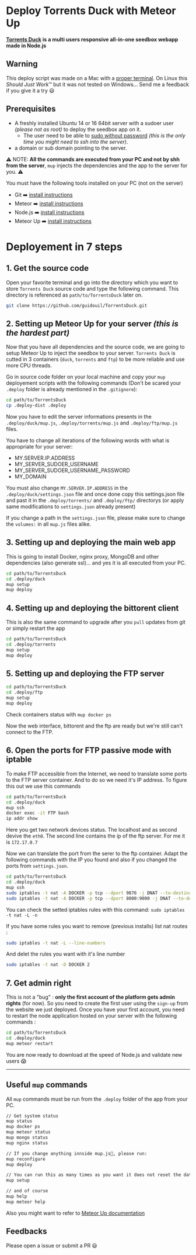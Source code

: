 # Deploy Torrents Duck with Meteor Up

**[Torrents Duck](https://github.com/guidouil/TorrentsDuck) is a multi users responsive all-in-one seedbox webapp made in Node.js**

## Warning

This deploy script was made on a Mac with a [proper terminal](https://www.iterm2.com/). On Linux this *Should Just Work*™ but it was not tested on Windows... Send me a feedback if you give it a try 😃

## Prerequisites

* A freshly installed Ubuntu 14 or 16 64bit server with a sudoer user *(please not as root)* to deploy the seedbox app on it.
  * The user need to be able to [sudo without password](http://meteor-up.com/docs.html#ssh-based-authentication-with-sudo) *(this is the only time you might need to ssh into the server)*.
* a domain or sub domain pointing to the server.

⚠️ NOTE: **All the commands are executed from your PC and not by shh from the server**, `mup` injects the dependencies and the app to the server for you. ⚠️

You must have the following tools installed on your PC (not on the server)

* Git ➡️ [install instructions](https://git-scm.com/downloads)
* Meteor ➡️ [install instructions](https://www.meteor.com/install)
* Node.js ➡️ [install instructions](https://nodejs.org/)
* Meteor Up ➡️ [install instructions](http://meteor-up.com/)

# Deployement in 7 steps

## 1. Get the source code

Open your favorite terminal and go into the directory which you want to store `Torrents Duck` source code and type the following command. This directory is referenced as `path/to/TorrentsDuck` later on.

```sh
git clone https://github.com/guidouil/TorrentsDuck.git
```

## 2. Setting up Meteor Up for your server *(this is the hardest part)*

Now that you have all dependencies and the source code, we are going to setup Meteor Up to inject the seedbox to your server. `Torrents Duck` is cutted in 3 containers (`duck`, `torrents` and `ftp`) to be more reliable and use more CPU threads.

Go in source code folder on your local machine and copy your `mup` deployement scripts with the following commands (Don't be scared your `.deploy` folder is already mentioned in the `.gitignore`):

```sh
cd path/to/TorrentsDuck
cp .deploy-dist .deploy
```

Now you have to edit the server informations presents in the `.deploy/duck/mup.js`, `.deploy/torrents/mup.js` and `.deploy/ftp/mup.js`  files.

You have to change all iterations of the following words with what is appropriate for your server:

* MY.SERVER.IP.ADDRESS
* MY_SERVER_SUDOER_USERNAME
* MY_SERVER_SUDOER_USERNAME_PASSWORD
* MY_DOMAIN

You must also change `MY.SERVER.IP.ADDRESS` in the `.deploy/duck/settings.json` file and once done copy this settings.json file and past it in the `.deploy/torrents/` and `.deploy/ftp/` directorys (or apply same modifications to  `settings.json` already present)

If you change a path in the `settings.json` file, please make sure to change the `volumes:` in all `mup.js` files alike.

## 3. Setting up and deploying the main web app

This is going to install Docker, nginx proxy, MongoDB and other dependencies (also generate ssl)... and yes it is all executed from your PC.

```sh
cd path/to/TorrentsDuck
cd .deploy/duck
mup setup
mup deploy
```

## 4. Setting up and deploying the bittorent client

This is also the same command to upgrade after you `pull` updates from git or simply restart the app

```sh
cd path/to/TorrentsDuck
cd .deploy/torrents
mup setup
mup deploy
```

## 5. Setting up and deploying the FTP server

```sh
cd path/to/TorrentsDuck
cd .deploy/ftp
mup setup
mup deploy
```

Check containers status with `mup docker ps`

Now the web interface, bittorent and the ftp are ready but we're still can't connect to the FTP.

## 6. Open the ports for FTP passive mode with iptable

To make FTP accessible from the Internet, we need to translate some ports to the FTP server container. And to do so we need it's IP address. To figure this out we use this commands

```sh
cd path/to/TorrentsDuck
cd .deploy/duck
mup ssh
docker exec -it FTP bash
ip addr show
```

Here you get two network devices status. The localhost and as second devive the `eth0`. The second line contains the ip of the ftp server. For me it is `172.17.0.7`

Now we can translate the port from the serer to the ftp container. Adapt the following commands with the IP you found and also if you changed the ports from `settings.json`.

```sh
cd path/to/TorrentsDuck
cd .deploy/duck
mup ssh
sudo iptables -t nat -A DOCKER -p tcp --dport 9876 -j DNAT --to-destination 172.17.0.7:9876
sudo iptables -t nat -A DOCKER -p tcp --dport 8000:9000 -j DNAT --to-destination 172.17.0.7:8000-9000
```

You can check the setted iptables rules with this command: `sudo iptables -t nat -L -n`

If you have some rules you want to remove (previous installs) list nat routes :

```sh
sudo iptables -t nat -L --line-numbers
```

And delet the rules you want with it's line number

```sh
sudo iptables -t nat -D DOCKER 2
```

## 7. Get admin right

This is not a "bug" : **only the first account of the platform gets admin rights** (for now). So you need to create the first user using the `sign-up` from the website we just deployed. Once you have your first account, you need to restart the node application hosted on your server with the following commands :

```sh
cd path/to/TorrentsDuck
cd .deploy/duck
mup meteor restart
```

You are now ready to download at the speed of Node.js and validate new users 😱

---

## Useful `mup` commands

All `mup` commands must be run from the `.deploy` folder of the app from your PC.

```sh
// Get system status
mup status
mup docker ps
mup meteor status
mup mongo status
mup nginx status

// If you change anything innside mup.js, please run:
mup reconfigure
mup deploy

// You can run this as many times as you want it does not reset the datas ;)
mup setup

// and of course
mup help
mup meteor help
```

Also you might want to refer to [Meteor Up documentation](http://meteor-up.com/docs.html)

## Feedbacks

Please open a issue or submit a PR 😃
